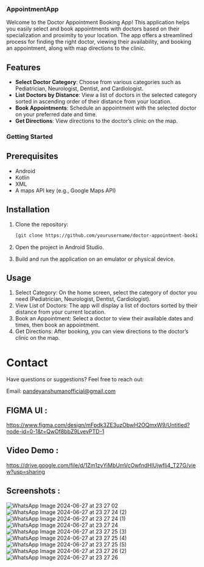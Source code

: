 ### AppointmentApp

Welcome to the Doctor Appointment Booking App! This application helps you easily select and book appointments with doctors based on their specialization and proximity to your location. The app offers a streamlined process for finding the right doctor, viewing their availability, and booking an appointment, along with map directions to the clinic.

## Features

- **Select Doctor Category**: Choose from various categories such as Pediatrician, Neurologist, Dentist, and Cardiologist.
- **List Doctors by Distance**: View a list of doctors in the selected category sorted in ascending order of their distance from your location.
- **Book Appointments**: Schedule an appointment with the selected doctor on your preferred date and time.
- **Get Directions**: View directions to the doctor’s clinic on the map.

### Getting Started

## Prerequisites

- Android
- Kotlin
- XML
- A maps API key (e.g., Google Maps API)

## Installation

1. Clone the repository:
   ```sh
   [git clone https://github.com/yourusername/doctor-appointment-booking-app.git

2. Open the project in Android Studio.

3. Build and run the application on an emulator or physical device.

## Usage
   1. Select Category: On the home screen, select the category of doctor you need (Pediatrician, Neurologist, Dentist, Cardiologist).
   2. View List of Doctors: The app will display a list of doctors sorted by their distance from your current location.
   3. Book an Appointment: Select a doctor to view their available dates and times, then book an appointment.
   4. Get Directions: After booking, you can view directions to the doctor’s clinic on the map.

# Contact
Have questions or suggestions? Feel free to reach out:

Email: pandeyanshumanofficial@gmail.com

## FIGMA UI :
https://www.figma.com/design/mFpdk3ZE3uzObwH2OQmxW9/Untitled?node-id=0-1&t=QwOf8bbZ9LvevPTD-1

## Video Demo :
https://drive.google.com/file/d/1Zm1zvYiMbUmVcOwfndHIUjwfIi4_T27G/view?usp=sharing


## Screenshots :

![WhatsApp Image 2024-06-27 at 23 27 02](https://github.com/anshu-6537/AppointmentApp/assets/98105620/393ad995-2b9f-47ba-9fb8-2f7f7458811e)
![WhatsApp Image 2024-06-27 at 23 27 24 (2)](https://github.com/anshu-6537/AppointmentApp/assets/98105620/000ec975-8f50-463d-85cc-99ee329204b5)
![WhatsApp Image 2024-06-27 at 23 27 24 (1)](https://github.com/anshu-6537/AppointmentApp/assets/98105620/b8f8b8cd-60de-4935-8d93-2230ca2d68ae)
![WhatsApp Image 2024-06-27 at 23 27 24](https://github.com/anshu-6537/AppointmentApp/assets/98105620/4e547fea-25ae-41dc-b111-46988ec0b719)
![WhatsApp Image 2024-06-27 at 23 27 25 (3)](https://github.com/anshu-6537/AppointmentApp/assets/98105620/6f77a1bd-cc80-4559-a93d-54f21054997d)
![WhatsApp Image 2024-06-27 at 23 27 25 (4)](https://github.com/anshu-6537/AppointmentApp/assets/98105620/74533b0c-930e-4ee8-9556-8c6666f7ca18)
![WhatsApp Image 2024-06-27 at 23 27 25 (5)](https://github.com/anshu-6537/AppointmentApp/assets/98105620/975edc59-cd09-46d0-9e49-9640ef774d92)
![WhatsApp Image 2024-06-27 at 23 27 26 (2)](https://github.com/anshu-6537/AppointmentApp/assets/98105620/edc3797a-1ab8-43e5-80a2-75dc1665fb7c)
![WhatsApp Image 2024-06-27 at 23 27 26](https://github.com/anshu-6537/AppointmentApp/assets/98105620/fc1b6f16-f072-4a30-941d-51d38abdcc63)



